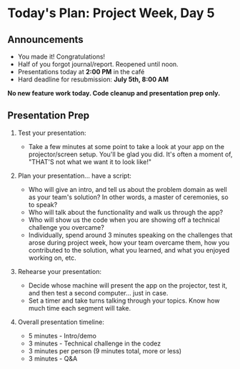 <a id="top"></a>
# Today's Plan: Project Week, Day 5

## Announcements

- You made it! Congratulations!
- Half of you forgot journal/report. Reopened until noon.
- Presentations today at **2:00 PM** in the café
- Hard deadline for resubmission: **July 5th, 8:00 AM**

**No new feature work today. Code cleanup and presentation prep only.**

## Presentation Prep

1. Test your presentation:
    - Take a few minutes at some point to take a look at your app on the projector/screen setup. You'll be glad you did. It's often a moment of, "THAT'S not what we want it to look like!"

2. Plan your presentation... have a script:
    - Who will give an intro, and tell us about the problem domain as well as your team's solution? In other words, a master of ceremonies, so to speak?
    - Who will talk about the functionality and walk us through the app?
    - Who will show us the code when you are showing off a technical challenge you overcame?
    - Individually, spend around 3 minutes speaking on the challenges that arose during project week, how your team overcame them, how you contributed to the solution, what you learned, and what you enjoyed working on, etc.

3. Rehearse your presentation:
    - Decide whose machine will present the app on the projector, test it, and then test a second computer… just in case.
    - Set a timer and take turns talking through your topics. Know how much time each segment will take.

4. Overall presentation timeline:
    - 5 minutes - Intro/demo
    - 3 minutes - Technical challenge in the codez
    - 3 minutes per person (9 minutes total, more or less)
    - 3 minutes - Q&A
